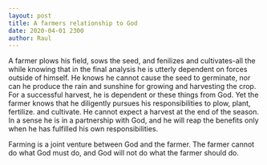 ```yaml
---
layout: post
title: A farmers relationship to God
date: 2020-04-01 2300
author: Raul
---
```



A farmer plows his field, sows the seed, and fenilizes and cultivates-all the while knowing that in the final analysis he is utterly dependent on forces outside of himself. He knows he cannot cause the seed to germinate, nor can he produce the rain and sunshine for growing and harvesting the crop. For a successful harvest, he is dependent or these things from God. Yet the farmer knows that he diligently pursues his responsibilities to plow, plant, fertilize. and cultivate. He cannot expect a harvest at the end of the season. In a sense he is in a partnership with God, and he will reap the benefits only when he has fulfilled his own responsibilities. 

Farming is a joint venture between God and the farmer. The farmer cannot do what God must do, and God will not do what the farmer should do. 
